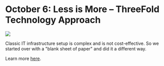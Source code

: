 # October 6: Less is More – ThreeFold Technology Approach

![](threefold__lessismore.jpeg  )

Classic IT infrastructure setup is complex and is not cost-effective. So we started over with a "blank sheet of paper" and did it a different way.

Learn more [here](https://wiki2.threefold.io/#/grid_tech_zeropeople).